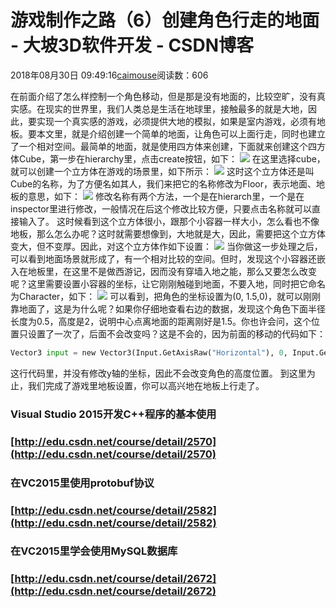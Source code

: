 
# 游戏制作之路（6）创建角色行走的地面 - 大坡3D软件开发 - CSDN博客

2018年08月30日 09:49:16[caimouse](https://me.csdn.net/caimouse)阅读数：606


在前面介绍了怎么样控制一个角色移动，但是那是没有地面的，比较空旷，没有真实感。在现实的世界里，我们人类总是生活在地球里，接触最多的就是大地，因此，要实现一个真实感的游戏，必须提供大地的模拟，如果是室内游戏，必须有地板。要本文里，就是介绍创建一个简单的地面，让角色可以上面行走，同时也建立了一个相对空间。最简单的地面，就是使用四方体来创建，下面就来创建这个四方体Cube，第一步在hierarchy里，点击create按钮，如下：
![](https://img-blog.csdn.net/20180830092540781?watermark/2/text/aHR0cHM6Ly9ibG9nLmNzZG4ubmV0L2NhaW1vdXNl/font/5a6L5L2T/fontsize/400/fill/I0JBQkFCMA==/dissolve/70)
在这里选择cube，就可以创建一个立方体在游戏的场景里，如下所示：
![](https://img-blog.csdn.net/20180830092751769?watermark/2/text/aHR0cHM6Ly9ibG9nLmNzZG4ubmV0L2NhaW1vdXNl/font/5a6L5L2T/fontsize/400/fill/I0JBQkFCMA==/dissolve/70)
这时这个立方体还是叫Cube的名称，为了方便名如其人，我们来把它的名称修改为Floor，表示地面、地板的意思，如下：
![](https://img-blog.csdn.net/20180830093011642?watermark/2/text/aHR0cHM6Ly9ibG9nLmNzZG4ubmV0L2NhaW1vdXNl/font/5a6L5L2T/fontsize/400/fill/I0JBQkFCMA==/dissolve/70)
修改名称有两个方法，一个是在hierarch里，一个是在inspector里进行修改，一般情况在后这个修改比较方便，只要点击名称就可以直接输入了。
这时候看到这个立方体很小，跟那个小容器一样大小，怎么看也不像地板，那么怎么办呢？这时就需要想像到，大地就是大，因此，需要把这个立方体变大，但不变厚。因此，对这个立方体作如下设置：
![](https://img-blog.csdn.net/20180830093514825?watermark/2/text/aHR0cHM6Ly9ibG9nLmNzZG4ubmV0L2NhaW1vdXNl/font/5a6L5L2T/fontsize/400/fill/I0JBQkFCMA==/dissolve/70)
当你做这一步处理之后，可以看到地面场景就形成了，有一个相对比较的空间。但时，发现这个小容器还嵌入在地板里，在这里不是做西游记，因而没有穿墙入地之能，那么又要怎么改变呢？这里需要设置小容器的坐标，让它刚刚触碰到地面，不要入地，同时把它命名为Character，如下：
![](https://img-blog.csdn.net/20180830094312874?watermark/2/text/aHR0cHM6Ly9ibG9nLmNzZG4ubmV0L2NhaW1vdXNl/font/5a6L5L2T/fontsize/400/fill/I0JBQkFCMA==/dissolve/70)
可以看到，把角色的坐标设置为(0, 1.5,0)，就可以刚刚靠地面了，这是为什么呢？如果你仔细地查看右边的数据，发现这个角色下面半径长度为0.5，高度是2，说明中心点离地面的距离刚好是1.5。你也许会问，这个位置只设置了一次了，后面不会改变吗？这是不会的，因为前面的移动的代码如下：
```python
Vector3 input = new Vector3(Input.GetAxisRaw("Horizontal"), 0, Input.GetAxisRaw("Vertical"));
```
这行代码里，并没有修改y轴的坐标，因此不会改变角色的高度位置。
到这里为止，我们完成了游戏里地板设置，你可以高兴地在地板上行走了。
### Visual Studio 2015开发C++程序的基本使用
### [http://edu.csdn.net/course/detail/2570](http://edu.csdn.net/course/detail/2570)
### 在VC2015里使用protobuf协议
### [http://edu.csdn.net/course/detail/2582](http://edu.csdn.net/course/detail/2582)
### 在VC2015里学会使用MySQL数据库
### [http://edu.csdn.net/course/detail/2672](http://edu.csdn.net/course/detail/2672)

